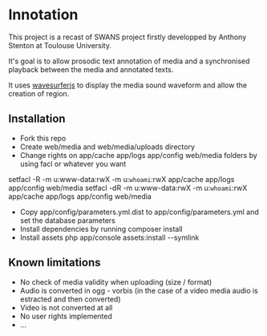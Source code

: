 Innotation
==========

This project is a recast of SWANS project firstly developped by Anthony Stenton at Toulouse University. 

It's goal is to allow prosodic text annotation of media and a synchronised playback between the media and annotated texts.

It uses [wavesurferjs](https://github.com/katspaugh/wavesurfer.js) to display the media sound waveform and allow the creation of region.

Installation
------------

- Fork this repo
- Create web/media and web/media/uploads directory
- Change rights on app/cache app/logs app/config web/media folders by using facl or whatever you want

setfacl -R -m u:www-data:rwX -m u:`whoami`:rwX app/cache app/logs app/config web/media
setfacl -dR -m u:www-data:rwX -m u:`whoami`:rwX app/cache app/logs app/config web/media

- Copy app/config/parameters.yml.dist to app/config/parameters.yml and set the database parameters
- Install dependencies by running composer install 
- Install assets php app/console assets:install --symlink

Known limitations
-----------------

- No check of media validity when uploading (size / format)
- Audio is converted in ogg - vorbis (in the case of a video media audio is estracted and then converted)
- Video is not converted at all
- No user rights implemented
- ...
